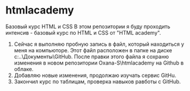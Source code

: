 # htmlacademy
Базовый курс HTML и CSS 
В этом репозитории я буду проходить интенсив - базовый курс по HTML и CSS от "HTML academy".

1. Сейчас я выполняю пробную запись в файл, который находиться у меня на компьюторе. Этот файл расположен в папке на диске c:\..\Документы\GitHub.
После правки этого файла я сохраню изменения в новом репозитории Oxana-S\htmlacademy на Github в облаке.   
2. Добавляю новые изменения, продолжаю изучать сервис GitHu.
3. Закончил курс по таблицам, проверка навыков равботы с GitHub.
